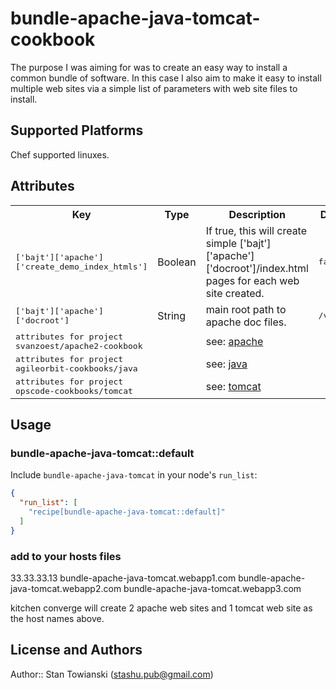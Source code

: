 # bundle-apache-java-tomcat-cookbook

The purpose I was aiming for was to create an easy way to install a common bundle of software. In this case I also aim to make it easy to install multiple web sites via a simple list of parameters with web site files to install.

## Supported Platforms

Chef supported linuxes.

## Attributes

<table>
  <tr>
    <th>Key</th>
    <th>Type</th>
    <th>Description</th>
    <th>Default</th>
  </tr>
  <tr>
    <td><tt>['bajt']['apache']['create_demo_index_htmls']</tt></td>
    <td>Boolean</td>
    <td>If true, this will create simple ['bajt']['apache']['docroot']/index.html pages for each web site created.</td>
    <td><tt>false</tt></td>
  </tr>
  <tr>
    <td><tt>['bajt']['apache']['docroot']</tt></td>
    <td>String</td>
    <td>main root path to apache doc files.</td>
    <td><tt>/var/www</tt></td>
  </tr>
  <tr>
    <td><tt>attributes for project svanzoest/apache2-cookbook</tt></td>
    <td>&nbsp;</td>
    <td>see: <a href="https://github.com/svanzoest/apache2-cookbook">apache</a></td>
    <td><tt></tt></td>
  </tr>
  <tr>
    <td><tt>attributes for project agileorbit-cookbooks/java</tt></td>
    <td>&nbsp;</td>
    <td>see: <a href="https://github.com/agileorbit-cookbooks/java">java</a></td>
    <td><tt></tt></td>
  </tr>
  <tr>
    <td><tt>attributes for project opscode-cookbooks/tomcat</tt></td>
    <td>&nbsp;</td>
    <td>see: <a href="https://github.com/opscode-cookbooks/tomcat">tomcat</a></td>
    <td><tt></tt></td>
  </tr>
</table>

## Usage

### bundle-apache-java-tomcat::default

Include `bundle-apache-java-tomcat` in your node's `run_list`:

```json
{
  "run_list": [
    "recipe[bundle-apache-java-tomcat::default]"
  ]
}
```

### add to your hosts files

33.33.33.13   bundle-apache-java-tomcat.webapp1.com  bundle-apache-java-tomcat.webapp2.com  bundle-apache-java-tomcat.webapp3.com

kitchen converge will create 2 apache web sites and 1 tomcat web site as the host names above.

## License and Authors

Author:: Stan Towianski (<stashu.pub@gmail.com>)
